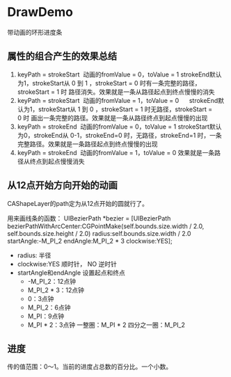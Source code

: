 # DrawDemo
带动画的环形进度条

## 属性的组合产生的效果总结
1. keyPath = strokeStart  动画的fromValue = 0，toValue = 1
    strokeEnd默认为1，strokeStart从 0 到 1 ，strokeStart = 0 时有一条完整的路径，strokeStart = 1 时 路径消失。效果就是一条从路径起点到终点慢慢的消失
2. keyPath = strokeStart  动画的fromValue = 1，toValue = 0     
    strokeEnd默认为1，strokeStart从 1 到 0 ，strokeStart = 1 时无路径，strokeStart = 0 时 画出一条完整的路径。效果就是一条从路径终点到起点慢慢的出现
3. keyPath = strokeEnd  动画的fromValue = 0，toValue = 1
    strokeStart默认为0，strokeEnd从 0-1，strokeEnd=0 时，无路径，strokeEnd=1 时，一条完整路径。效果就是一条路径起点到终点慢慢的出现
4. keyPath = strokeEnd  动画的fromValue = 1，toValue = 0
    效果就是一条路径从终点到起点慢慢消失

## 从12点开始方向开始的动画
CAShapeLayer的path定为从12点开始的圆就行了。

用来画线条的函数：
UIBezierPath *bezier = [UIBezierPath bezierPathWithArcCenter:CGPointMake(self.bounds.size.width / 2.0, self.bounds.size.height / 2.0) radius:self.bounds.size.width / 2.0 startAngle:-M_PI_2 endAngle:M_PI_2 * 3 clockwise:YES];
- radius: 半径
- clockwise:YES 顺时针， NO 逆时针
- startAngle和endAngle
    设置起点和终点
    - -M_PI_2：12点钟
    - M_PI_2 * 3：12点钟
    - 0：3点钟
    - M_PI_2：6点钟
    - M_PI：9点钟
    - M_PI * 2：3点钟
一整圈：M_PI * 2
四分之一圈：M_PI_2

## 进度
传的值范围：0～1。当前的进度占总数的百分比。一个小数。
